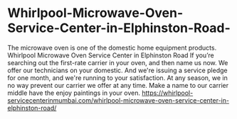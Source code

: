 # Whirlpool-Microwave-Oven-Service-Center-in-Elphinston-Road-
The microwave oven is one of the domestic home equipment products. Whirlpool Microwave Oven Service Center in Elphinston Road If you’re searching out the first-rate carrier in your oven, and then name us now. We offer our technicians on your domestic. And we're issuing a service pledge for one month, and we're running to your satisfaction. At any season, we in no way prevent our carrier we offer at any time. Make a name to our carrier middle have the enjoy paintings in your oven. https://whirlpool-servicecenterinmumbai.com/whirlpool-microwave-oven-service-center-in-elphinston-road/
